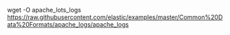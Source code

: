 wget -O  apache_lots_logs  https://raw.githubusercontent.com/elastic/examples/master/Common%20Data%20Formats/apache_logs/apache_logs

